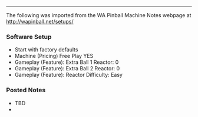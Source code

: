 ***
The following was imported from the WA Pinball Machine Notes webpage at http://wapinball.net/setups/
### Software Setup
-   Start with factory defaults
-   Machine (Pricing) Free Play YES
-   Gameplay (Feature): Extra Ball 1 Reactor: 0
-   Gameplay (Feature): Extra Ball 2 Reactor: 0
-   Gameplay (Feature): Reactor Difficulty: Easy
### Posted Notes
-   TBD
-   